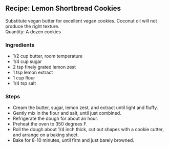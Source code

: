 ## Recipe: Lemon Shortbread Cookies
Substitute vegan butter for excellent vegan cookies. Coconut oil will not produce the right texture.  
Quantity: A dozen cookies  


### Ingredients
 - 1/2 cup butter, room temperature
 - 1/4 cup sugar
 - 2 tsp finely grated lemon zest
 - 1 tsp lemon extract
 - 1 cup flour
 - 1/4 tsp salt

### Steps
 - Cream the butter, sugar, lemon zest, and extract until light and fluffy.
 - Gently mix in the flour and salt, until just combined.
 - Refrigerate the dough for about an hour.
 - Preheat the oven to 350 degrees F.
 - Roll the dough about 1/4 inch thick, cut out shapes with a cookie cutter, and arrange on a baking sheet.
 - Bake for 8-10 minutes, until firm and just barely browned.


